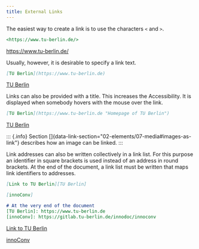 ```yaml
---
title: External Links
---
```


The easiest way to create a link is to use the characters `<` and `>`.

```markdown
<https://www.tu-berlin.de/>
```

<https://www.tu-berlin.de/>

Usually, however, it is desirable to specify a link text.

```markdown
[TU Berlin](https://www.tu-berlin.de)
```

[TU Berlin](https://www.tu-berlin.de)

Links can also be provided with a title. This increases the Accessibility.
It is displayed when somebody hovers with the mouse over the link.

```markdown
[TU Berlin](https://www.tu-berlin.de "Homepage of TU Berlin")
```

[TU Berlin](https://www.tu-berlin.de "Homepage of TU Berlin")

::: {.info}
Section []{data-link-section="02-elements/07-media#images-as-link"} describes
how an image can be linked.
:::

Link addresses can also be written collectively in a link list. For this
purpose an identifier in square brackets is used instead of an address in round
brackets. At the end of the document, a link list must be written that maps
link identifiers to addresses.

```markdown
[Link to TU Berlin][TU Berlin]

[innoConv]

# At the very end of the document
[TU Berlin]: https://www.tu-berlin.de
[innoConv]: https://gitlab.tu-berlin.de/innodoc/innoconv
```

[Link to TU Berlin][TU Berlin]

[innoConv]

[TU Berlin]: https://www.tu-berlin.de
[innoConv]: https://gitlab.tu-berlin.de/innodoc/innoconv
